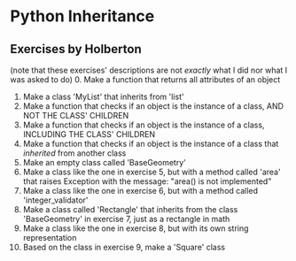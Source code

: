 # Python Inheritance
## Exercises by Holberton
(note that these exercises' descriptions are not _exactly_ what I did nor what I was asked to do)
0. Make a function that returns all attributes of an object
1. Make a class 'MyList' that inherits from 'list'
2. Make a function that checks if an object is the instance of a class, AND NOT THE CLASS' CHILDREN
3. Make a function that checks if an object is the instance of a class, INCLUDING THE CLASS' CHILDREN
4. Make a function that checks if an object is the instance of a class that _inherited_ from another class
5. Make an empty class called 'BaseGeometry'
6. Make a class like the one in exercise 5, but with a method called 'area' that raises Exception with the message: "area() is not implemented"
7. Make a class like the one in exercise 6, but with a method called 'integer_validator'
8. Make a class called 'Rectangle' that inherits from the class 'BaseGeometry' in exercise 7, just as a rectangle in math
9. Make a class like the one in exercise 8, but with its own string representation
10. Based on the class in exercise 9, make a 'Square' class
